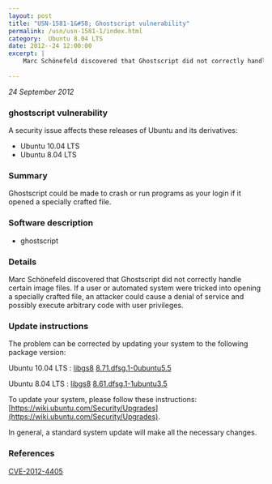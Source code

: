 ```yaml
---
layout: post
title: "USN-1581-1&#58; Ghostscript vulnerability"
permalink: /usn/usn-1581-1/index.html
category:  Ubuntu 8.04 LTS
date: 2012--24 12:00:00
excerpt: |
    Marc Schönefeld discovered that Ghostscript did not correctly handle certain image files. If a user or automated system were tricked into opening a specially crafted file, an attacker could cause a denial of service and possibly execute arbitrary code with user privileges. 
    
--- 
```

 
 

*24 September 2012*

### ghostscript vulnerability

A security issue affects these releases of Ubuntu and its derivatives:

* Ubuntu 10.04 LTS
* Ubuntu 8.04 LTS

### Summary

Ghostscript could be made to crash or run programs as your login if it opened a specially crafted file.

### Software description

* ghostscript 

### Details

Marc Schönefeld discovered that Ghostscript did not correctly handle certain image files. If a user or automated system were tricked into opening a specially crafted file, an attacker could cause a denial of service and possibly execute arbitrary code with user privileges. 

### Update instructions

The problem can be corrected by updating your system to the following package version:

Ubuntu 10.04 LTS
 : [libgs8](https://launchpad.net/ubuntu/+source/ghostscript) <span> [8.71.dfsg.1-0ubuntu5.5](https://launchpad.net/ubuntu/+source/ghostscript/8.71.dfsg.1-0ubuntu5.5) </span> 

Ubuntu 8.04 LTS
 : [libgs8](https://launchpad.net/ubuntu/+source/ghostscript) <span> [8.61.dfsg.1-1ubuntu3.5](https://launchpad.net/ubuntu/+source/ghostscript/8.61.dfsg.1-1ubuntu3.5) </span> 

To update your system, please follow these instructions: [https://wiki.ubuntu.com/Security/Upgrades](https://wiki.ubuntu.com/Security/Upgrades).

In general, a standard system update will make all the necessary changes. 

### References

 
 [CVE-2012-4405](http://people.ubuntu.com/~ubuntu-security/cve/CVE-2012-4405)
 

